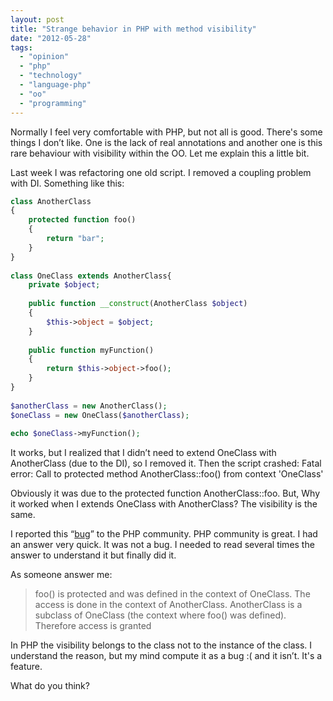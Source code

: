 ```yaml
---
layout: post
title: "Strange behavior in PHP with method visibility"
date: "2012-05-28"
tags: 
  - "opinion"
  - "php"
  - "technology"
  - "language-php"
  - "oo"
  - "programming"
---
```


Normally I feel very comfortable with PHP, but not all is good. There's some things I don’t like. One is the lack of real annotations and another one is this rare behaviour with visibility within the OO. Let me explain this a little bit.

Last week I was refactoring one old script. I removed a coupling problem with DI. Something like this:

```php
class AnotherClass
{
    protected function foo()
    {
        return "bar";
    }
}
 
class OneClass extends AnotherClass{
    private $object;
 
    public function __construct(AnotherClass $object)
    {
        $this->object = $object;
    }
 
    public function myFunction()
    {
        return $this->object->foo();
    }
}
 
$anotherClass = new AnotherClass();
$oneClass = new OneClass($anotherClass);
 
echo $oneClass->myFunction();
```

It works, but I realized that I didn’t need to extend OneClass with AnotherClass (due to the DI), so I removed it. Then the script crashed: Fatal error: Call to protected method AnotherClass::foo() from context 'OneClass'

Obviously it was due to the protected function AnotherClass::foo. But, Why it worked when I extends OneClass with AnotherClass? The visibility is the same.

I reported this “[bug](https://bugs.php.net/bug.php?id=62045)” to the PHP community. PHP community is great. I had an answer very quick. It was not a bug. I needed to read several times the answer to understand it but finally did it.

As someone answer me:

> foo() is protected and was defined in the context of OneClass. The access is done in the context of AnotherClass. AnotherClass is a subclass of OneClass (the context where foo() was defined). Therefore access is granted

In PHP the visibility belongs to the class not to the instance of the class. I understand the reason, but my mind compute it as a bug :( and it isn’t. It's a feature.

What do you think?
